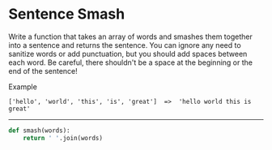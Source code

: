 # Sentence Smash

Write a function that takes an array of words and smashes them together into a sentence and returns the sentence. You can ignore any need to sanitize words or add punctuation, but you should add spaces between each word. Be careful, there shouldn't be a space at the beginning or the end of the sentence!

Example
```
['hello', 'world', 'this', 'is', 'great']  =>  'hello world this is great'
```

---

```py
def smash(words):
    return ' '.join(words)
```
